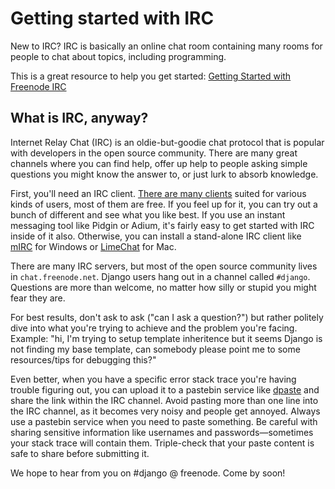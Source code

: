 # Getting started with IRC

New to IRC? IRC is basically an online chat room containing many rooms for
people to chat about topics, including programming. 

This is a great resource to help you get started:
[Getting Started with Freenode IRC](http://richard.esplins.org/siwi/2011/07/08/getting-started-freenode-irc/)

## What is IRC, anyway?

Internet Relay Chat (IRC) is an oldie-but-goodie chat protocol that is popular with developers in the open source community. There are many great channels where you can find help, offer up help to people asking simple questions you might know the answer to, or just lurk to absorb knowledge.

First, you'll need an IRC client. [There are many clients](https://en.wikipedia.org/wiki/Comparison_of_Internet_Relay_Chat_clients) suited for various kinds of users, most of them are free. If you feel up for it, you can try out a bunch of different and see what you like best. If you use an instant messaging tool like Pidgin or Adium, it's fairly easy to get started with IRC inside of it also. Otherwise, you can install a stand-alone IRC client like [mIRC](http://www.mirc.com/) for Windows or [LimeChat](http://limechat.net/mac/) for Mac.

There are many IRC servers, but most of the open source community lives in `chat.freenode.net`. Django users hang out in a channel called `#django`. Questions are more than welcome, no matter how silly or stupid you might fear they are.

For best results, don't ask to ask ("can I ask a question?") but rather politely dive into what you're trying to achieve and the problem you're facing. Example: "hi, I'm trying to setup template inheritence but it seems Django is not finding my base template, can somebody please point me to some resources/tips for debugging this?"

Even better, when you have a specific error stack trace you're having trouble figuring out, you can upload it to a pastebin service like [dpaste](http://dpaste.com/) and share the link within the IRC channel. Avoid pasting more than one line into the IRC channel, as it becomes very noisy and people get annoyed. Always use a pastebin service when you need to paste something. Be careful with sharing sensitive information like usernames and passwords—sometimes your stack trace will contain them. Triple-check that your paste content is safe to share before submitting it.

We hope to hear from you on #django @ freenode. Come by soon!
